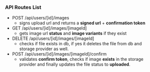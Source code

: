 ### API Routes List
- POST /api/users/[id]/images
  - signs upload url and returns a **signed url** + **confirmation token**
- GET /api/users/[id]/images/[imageId]
  - gets image url **status** and **image variants** if they exist
- DELETE /api/users/[id]/images/[imageId]
  - checks if file exists in db, if yes it deletes the file from db and storage provider as well.
- POST /api/users/[id]/images/[imageId]/confirm
  - validates **confirm token**, checks if image **exists** in the storage provider and finally updates the file status to **uploaded**.